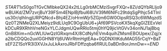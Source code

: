 $START$1xS0goTfGvCMIbkeQX24x2tLLg0rbMCMziSvgrFXQr+8Zi/dQYbRLIjo9wBUiKd/ZM7zvrjBuY39FSm4ENpIBjfbul68UV39M6NIFc29tdqSgPlhjc54TInlus30r/qIhIngjURPQNcd+Bhj4EZ/oHrmWjr5ZGjm6GW0OipsRSQ3c6WMqzdSQz0T2NMeQ2XLMeiyz9idLUq9C9OgUbU6+jAf69PSVcoKX5kqXgGlZEExVelkDCuR9XRhhVneNGxYLCJdgmUQwRRIo5tmj0hYQ9jicVtGVv34onNJ1ajBbqGnB8Xim+nGcWLIUwQzIGRxqm4X/8CdNyhEVm4quihZMsmEBOUpex/Zqj/xa2lbCDQQo2uxIGGHN8YIj6UWirRtmHgtEAa+0QDNXItKduMAG55rCqY+BaTsEF2Z1SoYR3l3XVJxJuLkAxroJRbFDffzqba6flRUL0aBDn9orJmnDw==$END$
